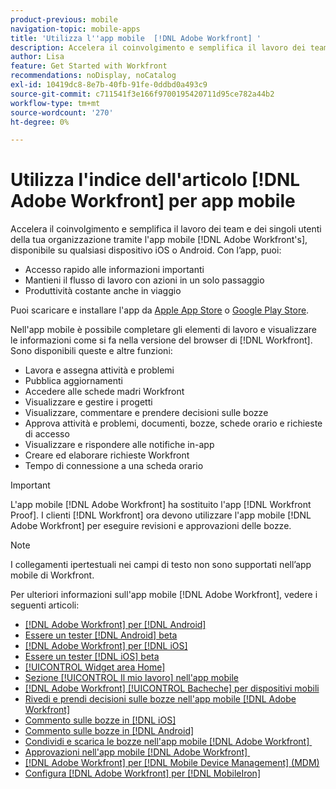 ```yaml
---
product-previous: mobile
navigation-topic: mobile-apps
title: 'Utilizza l''app mobile  [!DNL Adobe Workfront] '
description: Accelera il coinvolgimento e semplifica il lavoro dei team e dei singoli utenti dell'organizzazione tramite  [!DNL Adobe Workfront's] app mobile, disponibile su qualsiasi dispositivo iOS o Android.
author: Lisa
feature: Get Started with Workfront
recommendations: noDisplay, noCatalog
exl-id: 10419dc8-8e7b-40fb-91fe-0ddbd0a493c9
source-git-commit: c711541f3e166f9700195420711d95ce782a44b2
workflow-type: tm+mt
source-wordcount: '270'
ht-degree: 0%

---
```


# Utilizza l&#39;indice dell&#39;articolo [!DNL Adobe Workfront] per app mobile

<!-- Audited: 2/2024 -->

Accelera il coinvolgimento e semplifica il lavoro dei team e dei singoli utenti della tua organizzazione tramite l&#39;app mobile [!DNL Adobe Workfront's], disponibile su qualsiasi dispositivo iOS o Android. Con l’app, puoi:

* Accesso rapido alle informazioni importanti
* Mantieni il flusso di lavoro con azioni in un solo passaggio
* Produttività costante anche in viaggio

Puoi scaricare e installare l&#39;app da [Apple App Store](https://apps.apple.com/us/app/adobe-workfront/id1033282981) o [Google Play Store](https://play.google.com/store/apps/details?id=com.workfront.android.aware).

Nell&#39;app mobile è possibile completare gli elementi di lavoro e visualizzare le informazioni come si fa nella versione del browser di [!DNL Workfront]. Sono disponibili queste e altre funzioni:

* Lavora e assegna attività e problemi
* Pubblica aggiornamenti
* Accedere alle schede madri Workfront
* Visualizzare e gestire i progetti
* Visualizzare, commentare e prendere decisioni sulle bozze
* Approva attività e problemi, documenti, bozze, schede orario e richieste di accesso
* Visualizzare e rispondere alle notifiche in-app
* Creare ed elaborare richieste Workfront
* Tempo di connessione a una scheda orario

>[!IMPORTANT]
>
>L&#39;app mobile [!DNL Adobe Workfront] ha sostituito l&#39;app [!DNL Workfront Proof]. I clienti [!DNL Workfront] ora devono utilizzare l&#39;app mobile [!DNL Adobe Workfront] per eseguire revisioni e approvazioni delle bozze.

>[!NOTE]
>
>I collegamenti ipertestuali nei campi di testo non sono supportati nell’app mobile di Workfront.

Per ulteriori informazioni sull&#39;app mobile [!DNL Adobe Workfront], vedere i seguenti articoli:

* [[!DNL Adobe Workfront] per  [!DNL Android]](../../../workfront-basics/mobile-apps/using-the-workfront-mobile-app/workfront-for-android.md)
* [Essere un tester  [!DNL Android]  beta](../../../workfront-basics/mobile-apps/using-the-workfront-mobile-app/android-beta-tester.md)
* [[!DNL Adobe Workfront] per  [!DNL iOS]](../../../workfront-basics/mobile-apps/using-the-workfront-mobile-app/workfront-for-ios.md)
* [Essere un tester  [!DNL iOS]  beta](../../../workfront-basics/mobile-apps/using-the-workfront-mobile-app/ios-beta-tester.md)
* [[!UICONTROL Widget area Home]](../../../workfront-basics/mobile-apps/using-the-workfront-mobile-app/home-area-widgets-mobile.md)
* [Sezione [!UICONTROL Il mio lavoro] nell&#39;app mobile](../../../workfront-basics/mobile-apps/using-the-workfront-mobile-app/my-work-section-mobile.md)
* [[!DNL Adobe Workfront] [!UICONTROL Bacheche] per dispositivi mobili](/help/quicksilver/workfront-basics/mobile-apps/using-the-workfront-mobile-app/mobile-boards.md)
* [Rivedi e prendi decisioni sulle bozze nell&#39;app mobile  [!DNL Adobe Workfront] &#x200B;](../../../workfront-basics/mobile-apps/using-the-workfront-mobile-app/work-with-proofs-in-mobile-app.md)
* [Commento sulle bozze in [!DNL iOS]](../../../workfront-basics/mobile-apps/using-the-workfront-mobile-app/comment-on-proofs-ios.md)
* [Commento sulle bozze in [!DNL Android]](../../../workfront-basics/mobile-apps/using-the-workfront-mobile-app/comment-on-proofs-android.md)
* [Condividi e scarica le bozze nell&#39;app mobile  [!DNL Adobe Workfront] &#x200B;](../../../workfront-basics/mobile-apps/using-the-workfront-mobile-app/share-proofs-mobile.md)
* [Approvazioni nell&#39;app mobile  [!DNL Adobe Workfront] &#x200B;](../../../workfront-basics/mobile-apps/using-the-workfront-mobile-app/approvals-in-mobile-app.md)
* [[!DNL Adobe Workfront] per  [!DNL Mobile Device Management] (MDM)](../../../workfront-basics/mobile-apps/using-the-workfront-mobile-app/wf-mdm.md)
* [Configura [!DNL Adobe Workfront] per [!DNL MobileIron]](../../../workfront-basics/mobile-apps/using-the-workfront-mobile-app/wf-mobileiron-configs.md)


